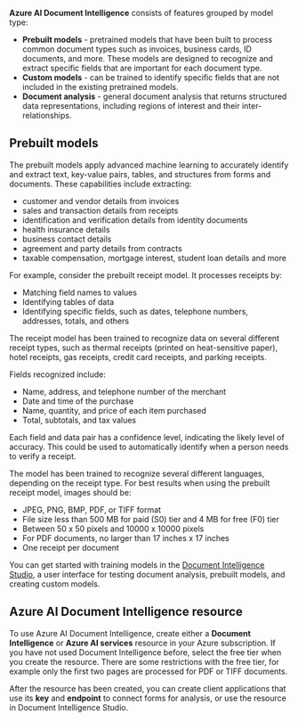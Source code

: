 **Azure AI Document Intelligence** consists of features grouped by model type:
- **Prebuilt models** - pretrained models that have been built to process common document types such as invoices, business cards, ID documents, and more. These models are designed to recognize and extract specific fields that are important for each document type. 
- **Custom models** - can be trained to identify specific fields that are not included in the existing pretrained models.   
- **Document analysis** - general document analysis that returns structured data representations, including regions of interest and their inter-relationships. 

## Prebuilt models
The prebuilt models apply advanced machine learning to accurately identify and extract text, key-value pairs, tables, and structures from forms and documents. These capabilities include extracting: 

- customer and vendor details from invoices
- sales and transaction details from receipts
- identification and verification details from identity documents
- health insurance details 
- business contact details
- agreement and party details from contracts
- taxable compensation, mortgage interest, student loan details and more

For example, consider the prebuilt receipt model. It processes receipts by:
- Matching field names to values
- Identifying tables of data
- Identifying specific fields, such as dates, telephone numbers, addresses, totals, and others

The receipt model has been trained to recognize data on several different receipt types, such as thermal receipts (printed on heat-sensitive paper), hotel receipts, gas receipts, credit card receipts, and parking receipts.

Fields recognized include:
- Name, address, and telephone number of the merchant
- Date and time of the purchase
- Name, quantity, and price of each item purchased
- Total, subtotals, and tax values

Each field and data pair has a confidence level, indicating the likely level of accuracy. This could be used to automatically identify when a person needs to verify a receipt.

The model has been trained to recognize several different languages, depending on the receipt type. For best results when using the prebuilt receipt model, images should be:

- JPEG, PNG, BMP, PDF, or TIFF format
- File size less than 500 MB for paid (S0) tier and 4 MB for free (F0) tier
- Between 50 x 50 pixels and 10000 x 10000 pixels
- For PDF documents, no larger than 17 inches x 17 inches
- One receipt per document

You can get started with training models in the [Document Intelligence Studio](https://formrecognizer.appliedai.azure.com/studio?azure-portal=true), a user interface for testing document analysis, prebuilt models, and creating custom models. 

## Azure AI Document Intelligence resource
To use Azure AI Document Intelligence, create either a **Document Intelligence** or **Azure AI services** resource in your Azure subscription. If you have not used Document Intelligence before, select the free tier when you create the resource. There are some restrictions with the free tier, for example only the first two pages are processed for PDF or TIFF documents.

After the resource has been created, you can create client applications that use its **key** and **endpoint** to connect forms for analysis, or use the resource in Document Intelligence Studio.